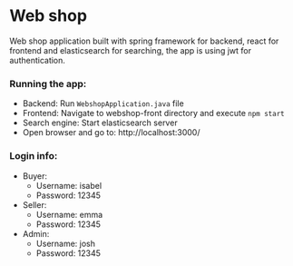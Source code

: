 # Web shop

Web shop application built with spring framework for backend, react for frontend and elasticsearch for searching, the app is using jwt for authentication.

### Running the app:

- Backend: Run `WebshopApplication.java` file
- Frontend: Navigate to webshop-front directory and execute `npm start`
- Search engine: Start elasticsearch server
- Open browser and go to: http://localhost:3000/

### Login info:

- Buyer:
  - Username: isabel
  - Password: 12345
- Seller:
  - Username: emma
  - Password: 12345
- Admin:
  - Username: josh
  - Password: 12345
